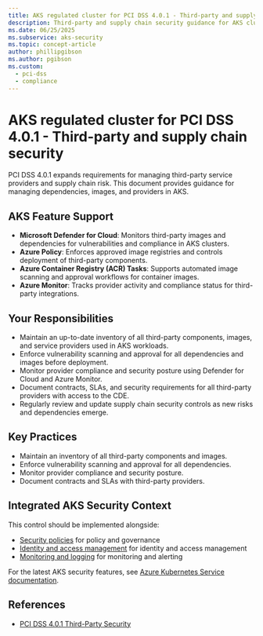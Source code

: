 ```yaml
---
title: AKS regulated cluster for PCI DSS 4.0.1 - Third-party and supply chain security
description: Third-party and supply chain security guidance for AKS clusters.
ms.date: 06/25/2025
ms.subservice: aks-security
ms.topic: concept-article
author: phillipgibson
ms.author: pgibson
ms.custom:
  - pci-dss
  - compliance
---
```


# AKS regulated cluster for PCI DSS 4.0.1 - Third-party and supply chain security

PCI DSS 4.0.1 expands requirements for managing third-party service providers and supply chain risk. This document provides guidance for managing dependencies, images, and providers in AKS.

## AKS Feature Support

- **Microsoft Defender for Cloud**: Monitors third-party images and dependencies for vulnerabilities and compliance in AKS clusters.
- **Azure Policy**: Enforces approved image registries and controls deployment of third-party components.
- **Azure Container Registry (ACR) Tasks**: Supports automated image scanning and approval workflows for container images.
- **Azure Monitor**: Tracks provider activity and compliance status for third-party integrations.

## Your Responsibilities

- Maintain an up-to-date inventory of all third-party components, images, and service providers used in AKS workloads.
- Enforce vulnerability scanning and approval for all dependencies and images before deployment.
- Monitor provider compliance and security posture using Defender for Cloud and Azure Monitor.
- Document contracts, SLAs, and security requirements for all third-party providers with access to the CDE.
- Regularly review and update supply chain security controls as new risks and dependencies emerge.

## Key Practices
- Maintain an inventory of all third-party components and images.
- Enforce vulnerability scanning and approval for all dependencies.
- Monitor provider compliance and security posture.
- Document contracts and SLAs with third-party providers.


## Integrated AKS Security Context

This control should be implemented alongside:
- [Security policies](pci-dss-policy.md) for policy and governance
- [Identity and access management](pci-dss-identity.md) for identity and access management
- [Monitoring and logging](pci-dss-monitor.md) for monitoring and alerting

For the latest AKS security features, see [Azure Kubernetes Service documentation](/azure/aks/).

## References
- [PCI DSS 4.0.1 Third-Party Security](https://www.pcisecuritystandards.org/)

